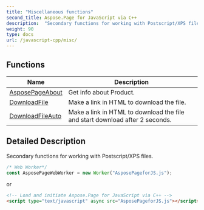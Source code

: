 ```yaml
---
title: "Miscellaneous functions"
second_title: Aspose.Page for JavaScript via C++
description:  "Secondary functions for working with Postscript/XPS files."
weight: 90
type: docs
url: /javascript-cpp/misc/
---
```

## Functions

|      Name      |  Description   |
| -------------- | -------------- |
| [AsposePageAbout](./pageabout/) | Get info about Product. |
| [DownloadFile](./downloadfile/) | Make a link in HTML to download the file. |
| [DownloadFileAuto](./downloadfileauto/) | Make a link in HTML to download the file and start download after 2 seconds. |

## Detailed Description

Secondary functions for working with Postscript/XPS files.

```js
/* Web Worker*/
const AsposePageWebWorker = new Worker("AsposePageforJS.js");
```
or
```html
<!-- Load and initiate Aspose.Page for JavaScript via C++ -->
<script type="text/javascript" async src="AsposePageforJS.js"></script>
```
